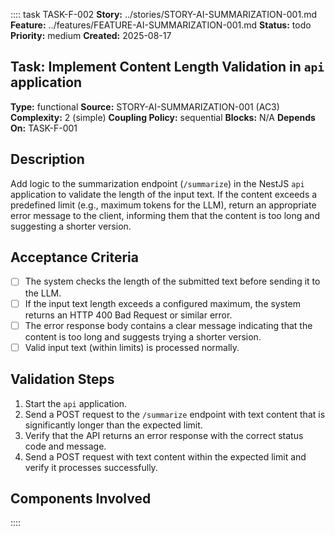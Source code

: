 :::: task TASK-F-002
**Story:** ../stories/STORY-AI-SUMMARIZATION-001.md
**Feature:** ../features/FEATURE-AI-SUMMARIZATION-001.md
**Status:** todo
**Priority:** medium
**Created:** 2025-08-17

## Task: Implement Content Length Validation in `api` application

**Type:** functional
**Source:** STORY-AI-SUMMARIZATION-001 (AC3)
**Complexity:** 2 (simple)
**Coupling Policy:** sequential
**Blocks:** N/A
**Depends On:** TASK-F-001

## Description
Add logic to the summarization endpoint (`/summarize`) in the NestJS `api` application to validate the length of the input text. If the content exceeds a predefined limit (e.g., maximum tokens for the LLM), return an appropriate error message to the client, informing them that the content is too long and suggesting a shorter version.

## Acceptance Criteria
- [ ] The system checks the length of the submitted text before sending it to the LLM.
- [ ] If the input text length exceeds a configured maximum, the system returns an HTTP 400 Bad Request or similar error.
- [ ] The error response body contains a clear message indicating that the content is too long and suggests trying a shorter version.
- [ ] Valid input text (within limits) is processed normally.

## Validation Steps
1. Start the `api` application.
2. Send a POST request to the `/summarize` endpoint with text content that is significantly longer than the expected limit.
3. Verify that the API returns an error response with the correct status code and message.
4. Send a POST request with text content within the expected limit and verify it processes successfully.

## Components Involved
<!-- Add links to related component SPEC.md files -->
::::
